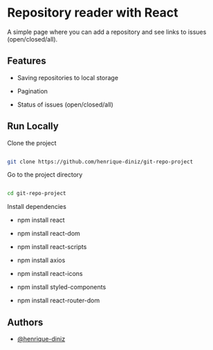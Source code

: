 # Repository reader with React

A simple page where you can add a repository and see links to issues (open/closed/all).

## Features

- Saving repositories to local storage

- Pagination

- Status of issues (open/closed/all)

## Run Locally

Clone the project

```bash

git clone https://github.com/henrique-diniz/git-repo-project

```

Go to the project directory

```bash

cd git-repo-project

```

Install dependencies

- npm install react

- npm install react-dom

- npm install react-scripts

- npm install axios

- npm install react-icons

- npm install styled-components

- npm install react-router-dom

## Authors

- [@henrique-diniz](https://github.com/henrique-diniz)
